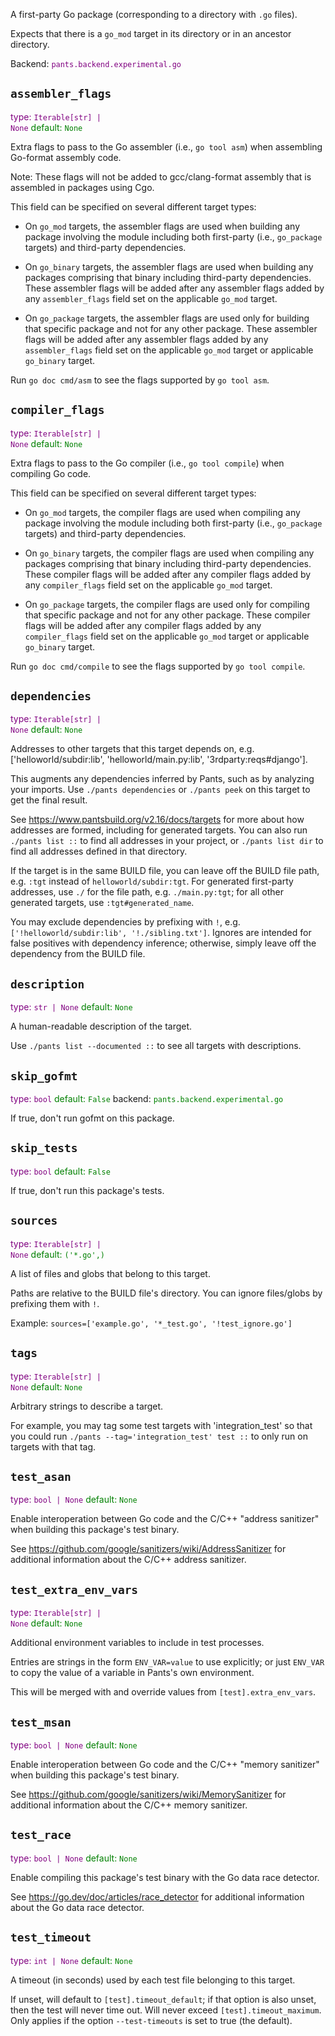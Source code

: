 A first-party Go package (corresponding to a directory with `.go` files).

Expects that there is a `go_mod` target in its directory or in an ancestor directory.

Backend: <span style="color: purple"><code>pants.backend.experimental.go</code></span>

## <code>assembler_flags</code>

<span style="color: purple">type: <code>Iterable[str] | None</code></span>
<span style="color: green">default: <code>None</code></span>

Extra flags to pass to the Go assembler (i.e., `go tool asm`) when assembling Go-format assembly code.

Note: These flags will not be added to gcc/clang-format assembly that is assembled in packages using Cgo.

This field can be specified on several different target types:

- On `go_mod` targets, the assembler flags are used when building any package involving the module including both first-party (i.e., `go_package` targets) and third-party dependencies.

- On `go_binary` targets, the assembler flags are used when building any packages comprising that binary including third-party dependencies. These assembler flags will be added after any assembler flags added by any `assembler_flags` field set on the applicable `go_mod` target.

- On `go_package` targets, the assembler flags are used only for building that specific package and not for any other package. These assembler flags will be added after any assembler flags added by any `assembler_flags` field set on the applicable `go_mod` target or applicable `go_binary` target.

Run `go doc cmd/asm` to see the flags supported by `go tool asm`.

## <code>compiler_flags</code>

<span style="color: purple">type: <code>Iterable[str] | None</code></span>
<span style="color: green">default: <code>None</code></span>

Extra flags to pass to the Go compiler (i.e., `go tool compile`) when compiling Go code.

This field can be specified on several different target types:

- On `go_mod` targets, the compiler flags are used when compiling any package involving the module including both first-party (i.e., `go_package` targets) and third-party dependencies.

- On `go_binary` targets, the compiler flags are used when compiling any packages comprising that binary including third-party dependencies. These compiler flags will be added after any compiler flags added by any `compiler_flags` field set on the applicable `go_mod` target.

- On `go_package` targets, the compiler flags are used only for compiling that specific package and not for any other package. These compiler flags will be added after any compiler flags added by any `compiler_flags` field set on the applicable `go_mod` target or applicable `go_binary` target.

Run `go doc cmd/compile` to see the flags supported by `go tool compile`.

## <code>dependencies</code>

<span style="color: purple">type: <code>Iterable[str] | None</code></span>
<span style="color: green">default: <code>None</code></span>

Addresses to other targets that this target depends on, e.g. ['helloworld/subdir:lib', 'helloworld/main.py:lib', '3rdparty:reqs#django'].

This augments any dependencies inferred by Pants, such as by analyzing your imports. Use `./pants dependencies` or `./pants peek` on this target to get the final result.

See https://www.pantsbuild.org/v2.16/docs/targets for more about how addresses are formed, including for generated targets. You can also run `./pants list ::` to find all addresses in your project, or `./pants list dir` to find all addresses defined in that directory.

If the target is in the same BUILD file, you can leave off the BUILD file path, e.g. `:tgt` instead of `helloworld/subdir:tgt`. For generated first-party addresses, use `./` for the file path, e.g. `./main.py:tgt`; for all other generated targets, use `:tgt#generated_name`.

You may exclude dependencies by prefixing with `!`, e.g. `['!helloworld/subdir:lib', '!./sibling.txt']`. Ignores are intended for false positives with dependency inference; otherwise, simply leave off the dependency from the BUILD file.

## <code>description</code>

<span style="color: purple">type: <code>str | None</code></span>
<span style="color: green">default: <code>None</code></span>

A human-readable description of the target.

Use `./pants list --documented ::` to see all targets with descriptions.

## <code>skip_gofmt</code>

<span style="color: purple">type: <code>bool</code></span>
<span style="color: green">default: <code>False</code></span>
backend: <span style="color: green"><code>pants.backend.experimental.go</code></span>

If true, don't run gofmt on this package.

## <code>skip_tests</code>

<span style="color: purple">type: <code>bool</code></span>
<span style="color: green">default: <code>False</code></span>

If true, don't run this package's tests.

## <code>sources</code>

<span style="color: purple">type: <code>Iterable[str] | None</code></span>
<span style="color: green">default: <code>(&#x27;&ast;.go&#x27;,)</code></span>

A list of files and globs that belong to this target.

Paths are relative to the BUILD file's directory. You can ignore files/globs by prefixing them with `!`.

Example: `sources=['example.go', '*_test.go', '!test_ignore.go']`

## <code>tags</code>

<span style="color: purple">type: <code>Iterable[str] | None</code></span>
<span style="color: green">default: <code>None</code></span>

Arbitrary strings to describe a target.

For example, you may tag some test targets with 'integration_test' so that you could run `./pants --tag='integration_test' test ::` to only run on targets with that tag.

## <code>test_asan</code>

<span style="color: purple">type: <code>bool | None</code></span>
<span style="color: green">default: <code>None</code></span>

Enable interoperation between Go code and the C/C++ "address sanitizer" when building this package's test binary.

See https://github.com/google/sanitizers/wiki/AddressSanitizer for additional information about the C/C++ address sanitizer.

## <code>test_extra_env_vars</code>

<span style="color: purple">type: <code>Iterable[str] | None</code></span>
<span style="color: green">default: <code>None</code></span>

Additional environment variables to include in test processes.

Entries are strings in the form `ENV_VAR=value` to use explicitly; or just `ENV_VAR` to copy the value of a variable in Pants's own environment.

This will be merged with and override values from `[test].extra_env_vars`.

## <code>test_msan</code>

<span style="color: purple">type: <code>bool | None</code></span>
<span style="color: green">default: <code>None</code></span>

Enable interoperation between Go code and the C/C++ "memory sanitizer" when building this package's test binary.

See https://github.com/google/sanitizers/wiki/MemorySanitizer for additional information about the C/C++ memory sanitizer.

## <code>test_race</code>

<span style="color: purple">type: <code>bool | None</code></span>
<span style="color: green">default: <code>None</code></span>

Enable compiling this package's test binary with the Go data race detector.

See https://go.dev/doc/articles/race_detector for additional information about the Go data race detector.

## <code>test_timeout</code>

<span style="color: purple">type: <code>int | None</code></span>
<span style="color: green">default: <code>None</code></span>

A timeout (in seconds) used by each test file belonging to this target.

If unset, will default to `[test].timeout_default`; if that option is also unset, then the test will never time out. Will never exceed `[test].timeout_maximum`. Only applies if the option `--test-timeouts` is set to true (the default).

